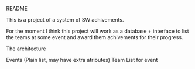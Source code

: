 
README


This is a project of a system of SW achivements.

For the moment I think this project will work as a database +
interface to list the teams at some event and award them achivements
for their progress.


The architecture

Events (Plain list, may have extra atributes)
       Team List for event


